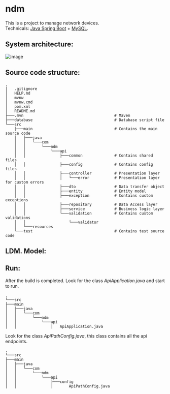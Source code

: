 # ndm
This is a project to manage network devices.\
Technicals: [Java Spring Boot](https://spring.io/projects/spring-boot) + [MySQL](https://www.mysql.com/).

## System architecture:
![image](https://user-images.githubusercontent.com/43290383/160295589-bae7ce70-4ace-4db2-9210-9096ee8e96f7.png)
## Source code structure:
    .
    │   .gitignore
    │   HELP.md
    │   mvnw
    │   mvnw.cmd
    │   pom.xml
    │   README.md
    ├───.mvn                                        # Maven
    ├───database                                    # Database script file
    └───src
        ├───main                                    # Contains the main source code
        │   ├───java
        │   │   └───com
        │   │       └───ndm
        │   │           └───api
        │   │               ├───common              # Contains shared files
        │   │               ├───config              # Contains config files
        │   │               ├───controller          # Presentation layer
        │   │               │   └───error           # Presentation layer for custom errors
        │   │               ├───dto                 # Data transfer object
        │   │               ├───entity              # Entity model
        │   │               ├───exception           # Contains custom exceptions
        │   │               ├───repository          # Data Access layer
        │   │               ├───service             # Business logic layer
        │   │               └───validation          # Contains custom validations       
        │   │                   └───validator
        │   └───resources                    
        └───test                                    # Contains test source code
## LDM. Model:
## Run:
After the build is completed. Look for the class *ApiApplication.java* and start to run.

    .
    └───src
    ├───main
    │   ├───java
    │   │   └───com
    │   │       └───ndm
    │   │           └───api
    │   │               │   ApiApplication.java
    
Look for the class *ApiPathConfig.java*, this class contains all the api endpoints.

    .
    └───src
    ├───main
    │   ├───java
    │   │   └───com
    │   │       └───ndm
    │   │           └───api
    │   │               ├───config
    │   │               │       ApiPathConfig.java
